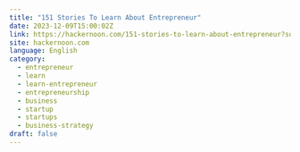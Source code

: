 ```yaml
---
title: "151 Stories To Learn About Entrepreneur"
date: 2023-12-09T15:00:02Z
link: https://hackernoon.com/151-stories-to-learn-about-entrepreneur?source=rss&utm_medium=RSS&utm_source=news.12bit.vn
site: hackernoon.com
language: English
category:
  - entrepreneur
  - learn
  - learn-entrepreneur
  - entrepreneurship
  - business
  - startup
  - startups
  - business-strategy
draft: false
---
```

